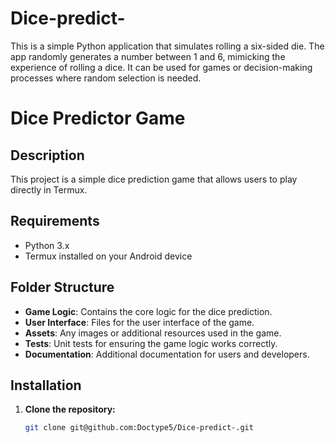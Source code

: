# Dice-predict-
This is a simple Python application that simulates rolling a six-sided die. The app randomly generates a number between 1 and 6, mimicking the experience of rolling a dice. It can be used for games or decision-making processes where random selection is needed.


# Dice Predictor Game

## Description
This project is a simple dice prediction game that allows users to play directly in Termux.

## Requirements
- Python 3.x
- Termux installed on your Android device

## Folder Structure

- **Game Logic**: Contains the core logic for the dice prediction.
- **User Interface**: Files for the user interface of the game.
- **Assets**: Any images or additional resources used in the game.
- **Tests**: Unit tests for ensuring the game logic works correctly.
- **Documentation**: Additional documentation for users and developers.

## Installation

1. **Clone the repository:**
   ```bash
   git clone git@github.com:Doctype5/Dice-predict-.git
   
